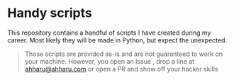 # Handy scripts 

This repository contains a handful of scripts I have created during my career. Most likely they will be made in Python, but expect the unexpected.

> Those scripts are provided as-is and are not guaranteed to work on your machine. However, you open an Issue , drop a line at ahharu@ahharu.com or open a PR and show off your hacker skills

